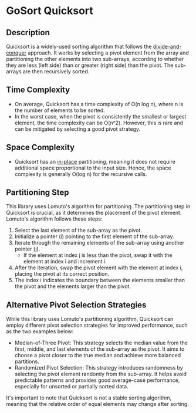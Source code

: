 # GoSort Quicksort

## Description
Quicksort is a widely-used sorting algorithm that follows the [divide-and-conquer](https://en.wikipedia.org/wiki/Divide-and-conquer_algorithm) approach. It works by selecting a pivot element from the array and partitioning the other elements into two sub-arrays, according to whether they are less (left side) than or greater (right side) than the pivot. The sub-arrays are then recursively sorted.

## Time Complexity
- On average, Quicksort has a time complexity of O(n log n), where n is the number of elements to be sorted.
- In the worst case, when the pivot is consistently the smallest or largest element, the time complexity can be O(n^2). However, this is rare and can be mitigated by selecting a good pivot strategy.

## Space Complexity
- Quicksort has an [in-place](https://en.wikipedia.org/wiki/In-place_algorithm) partitioning, meaning it does not require additional space proportional to the input size. Hence, the space complexity is generally O(log n) for the recursive calls.

## Partitioning Step
This library uses Lomuto's algorithm for partitioning. The partitioning step in Quicksort is crucial, as it determines the placement of the pivot element. Lomuto's algorithm follows these steps:
1. Select the last element of the sub-array as the pivot.
2. Initialize a pointer (i) pointing to the first element of the sub-array.
3. Iterate through the remaining elements of the sub-array using another pointer (j).
   - If the element at index j is less than the pivot, swap it with the element at index i and increment i.
4. After the iteration, swap the pivot element with the element at index i, placing the pivot at its correct position.
5. The index i indicates the boundary between the elements smaller than the pivot and the elements larger than the pivot.

## Alternative Pivot Selection Strategies
While this library uses Lomuto's partitioning algorithm, Quicksort can employ different pivot selection strategies for improved performance, such as the two examples below:
- Median-of-Three Pivot: This strategy selects the median value from the first, middle, and last elements of the sub-array as the pivot. It aims to choose a pivot closer to the true median and achieve more balanced partitions.
- Randomized Pivot Selection: This strategy introduces randomness by selecting the pivot element randomly from the sub-array. It helps avoid predictable patterns and provides good average-case performance, especially for unsorted or partially sorted data.

It's important to note that Quicksort is not a stable sorting algorithm, meaning that the relative order of equal elements may change after sorting.
